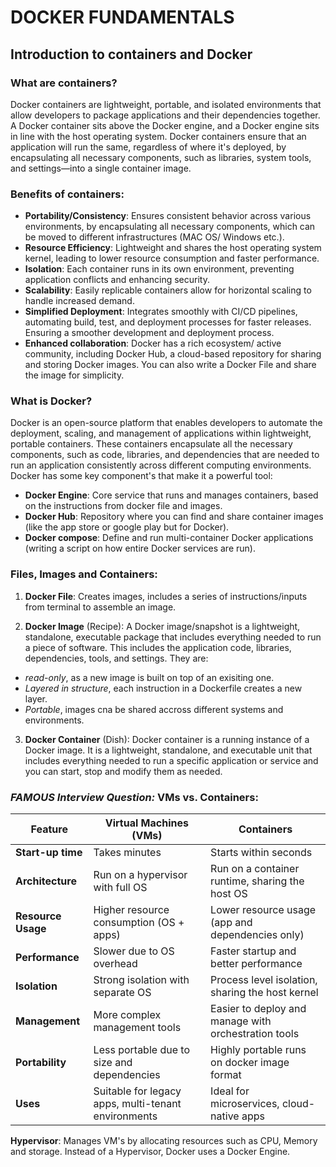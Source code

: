 # **DOCKER FUNDAMENTALS**

## **Introduction to containers and Docker**

### **What are containers?**
Docker containers are lightweight, portable, and isolated environments that allow developers to package applications and their dependencies together. A Docker container sits above the Docker engine, and a Docker engine sits in line with the host operating system.
Docker containers ensure that an application will run the same, regardless of where it's deployed, by encapsulating all necessary components, such as libraries, system tools, and settings—into a single container image.

### **Benefits of containers**:
- **Portability/Consistency**: Ensures consistent behavior across various environments, by encapsulating all necessary components, which can be moved to different infrastructures (MAC OS/ Windows etc.).
- **Resource Efficiency**: Lightweight and shares the host operating system kernel, leading to lower resource consumption and faster performance.
- **Isolation**: Each container runs in its own environment, preventing application conflicts and enhancing security.
- **Scalability**: Easily replicable containers allow for horizontal scaling to handle increased demand.
- **Simplified Deployment**: Integrates smoothly with CI/CD pipelines, automating build, test, and deployment processes for faster releases. Ensuring a smoother development and deployment process.
- **Enhanced collaboration**: Docker has a rich ecosystem/ active community, including Docker Hub, a cloud-based repository for sharing and storing Docker images. You can also write a Docker File and share the image for simplicity.

### **What is Docker?**
Docker is an open-source platform that enables developers to automate the deployment, scaling, and management of applications within lightweight, portable containers. These containers encapsulate all the necessary components, such as code, libraries, and dependencies that are needed to run an application consistently across different computing environments. Docker has some key component's that make it a powerful tool:
- **Docker Engine**: Core service that runs and manages containers, based on the instructions from docker file and images.
- **Docker Hub**: Repository where you can find and share container images (like the app store or google play but for Docker).
- **Docker compose**: Define and run multi-container Docker applications (writing a script on how entire Docker services are run).

### **Files, Images and Containers**:

1) **Docker File**: Creates images, includes a series of instructions/inputs from terminal to assemble an image.

2) **Docker Image** (Recipe): A Docker image/snapshot is a lightweight, standalone, executable package that includes everything needed to run a piece of software. This includes the application code, libraries, dependencies, tools, and settings. They are:
 + *read-only*, as a new image is built on top of an exisiting one. 
 + *Layered in structure*, each instruction in a Dockerfile creates a new layer.
 + *Portable*, images cna be shared accross different systems and environments.

3) **Docker Container** (Dish): Docker container is a running instance of a Docker image. It is a lightweight, standalone, and executable unit that includes everything needed to run a specific application or service and you can start, stop and modify them as needed.

### ***FAMOUS Interview Question:* VMs vs. Containers**:

| **Feature**             | **Virtual Machines (VMs)**                                  | **Containers**                           |
|---|---|---|
| **Start-up time**        | Takes minutes                        | Starts within seconds  |
| **Architecture**        | Run on a hypervisor with full OS                            | Run on a container runtime, sharing the host OS |
| **Resource Usage**      | Higher resource consumption (OS + apps)                     | Lower resource usage (app and dependencies only)|
| **Performance**         | Slower due to OS overhead                                   | Faster startup and better performance |
| **Isolation**           | Strong isolation with separate OS                           | Process level isolation, sharing the host kernel |
| **Management**          | More complex management tools                               | Easier to deploy and manage with orchestration tools |
| **Portability**         | Less portable due to size and dependencies                  | Highly portable runs on docker image format |
| **Uses**                | Suitable for legacy apps, multi-tenant environments         | Ideal for microservices, cloud-native apps |

**Hypervisor**: Manages VM's by allocating resources such as CPU, Memory and storage. Instead of a Hypervisor, Docker uses a Docker Engine.
